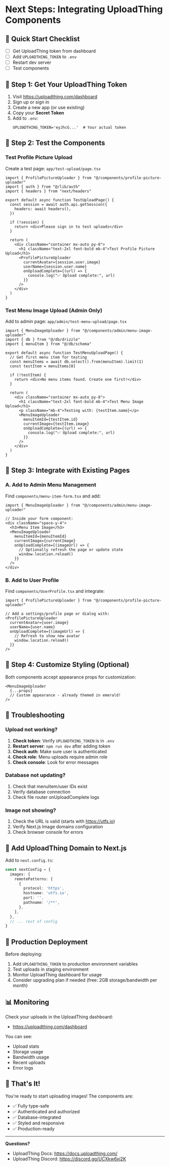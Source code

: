 # Next Steps: Integrating UploadThing Components

## 🎯 Quick Start Checklist

- [ ] Get UploadThing token from dashboard
- [ ] Add `UPLOADTHING_TOKEN` to `.env`
- [ ] Restart dev server
- [ ] Test components

## 🔑 Step 1: Get Your UploadThing Token

1. Visit https://uploadthing.com/dashboard
2. Sign up or sign in
3. Create a new app (or use existing)
4. Copy your **Secret Token**
5. Add to `.env`:
   ```env
   UPLOADTHING_TOKEN='eyJhcG...'  # Your actual token
   ```

## 🧪 Step 2: Test the Components

### Test Profile Picture Upload

Create a test page: `app/test-upload/page.tsx`

```tsx
import { ProfilePictureUploader } from "@/components/profile-picture-uploader"
import { auth } from "@/lib/auth"
import { headers } from "next/headers"

export default async function TestUploadPage() {
  const session = await auth.api.getSession({
    headers: await headers(),
  })

  if (!session) {
    return <div>Please sign in to test uploads</div>
  }

  return (
    <div className="container mx-auto py-8">
      <h1 className="text-2xl font-bold mb-4">Test Profile Picture Upload</h1>
      <ProfilePictureUploader
        currentAvatar={session.user.image}
        userName={session.user.name}
        onUploadComplete={(url) => {
          console.log("✅ Upload complete:", url)
        }}
      />
    </div>
  )
}
```

### Test Menu Image Upload (Admin Only)

Add to admin page: `app/admin/test-menu-upload/page.tsx`

```tsx
import { MenuImageUploader } from "@/components/admin/menu-image-uploader"
import { db } from "@/db/drizzle"
import { menuItem } from "@/db/schema"

export default async function TestMenuUploadPage() {
  // Get first menu item for testing
  const menuItems = await db.select().from(menuItem).limit(1)
  const testItem = menuItems[0]

  if (!testItem) {
    return <div>No menu items found. Create one first!</div>
  }

  return (
    <div className="container mx-auto py-8">
      <h1 className="text-2xl font-bold mb-4">Test Menu Image Upload</h1>
      <p className="mb-4">Testing with: {testItem.name}</p>
      <MenuImageUploader
        menuItemId={testItem.id}
        currentImage={testItem.image}
        onUploadComplete={(url) => {
          console.log("✅ Upload complete:", url)
        }}
      />
    </div>
  )
}
```

## 🔧 Step 3: Integrate with Existing Pages

### A. Add to Admin Menu Management

Find `components/menu-item-form.tsx` and add:

```tsx
import { MenuImageUploader } from "@/components/admin/menu-image-uploader"

// Inside your form component:
<div className="space-y-4">
  <h3>Menu Item Image</h3>
  <MenuImageUploader
    menuItemId={menuItemId}
    currentImage={currentImage}
    onUploadComplete={(imageUrl) => {
      // Optionally refresh the page or update state
      window.location.reload()
    }}
  />
</div>
```

### B. Add to User Profile

Find `components/UserProfile.tsx` and integrate:

```tsx
import { ProfilePictureUploader } from "@/components/profile-picture-uploader"

// Add a settings/profile page or dialog with:
<ProfilePictureUploader
  currentAvatar={user.image}
  userName={user.name}
  onUploadComplete={(imageUrl) => {
    // Refresh to show new avatar
    window.location.reload()
  }}
/>
```

## 🎨 Step 4: Customize Styling (Optional)

Both components accept appearance props for customization:

```tsx
<MenuImageUploader
  {...props}
  // Custom appearance - already themed in emerald!
/>
```

## 🐛 Troubleshooting

### Upload not working?

1. **Check token**: Verify `UPLOADTHING_TOKEN` is in `.env`
2. **Restart server**: `npm run dev` after adding token
3. **Check auth**: Make sure user is authenticated
4. **Check role**: Menu uploads require admin role
5. **Check console**: Look for error messages

### Database not updating?

1. Check that menuItem/user IDs exist
2. Verify database connection
3. Check file router onUploadComplete logs

### Image not showing?

1. Check the URL is valid (starts with https://utfs.io)
2. Verify Next.js Image domains configuration
3. Check browser console for errors

## 📝 Add UploadThing Domain to Next.js

Add to `next.config.ts`:

```typescript
const nextConfig = {
  images: {
    remotePatterns: [
      {
        protocol: 'https',
        hostname: 'utfs.io',
        port: '',
        pathname: '/**',
      },
    ],
  },
  // ... rest of config
}
```

## 🚀 Production Deployment

Before deploying:

1. Add `UPLOADTHING_TOKEN` to production environment variables
2. Test uploads in staging environment
3. Monitor UploadThing dashboard for usage
4. Consider upgrading plan if needed (free: 2GB storage/bandwidth per month)

## 📊 Monitoring

Check your uploads in the UploadThing dashboard:
- https://uploadthing.com/dashboard

You can see:
- Upload stats
- Storage usage
- Bandwidth usage
- Recent uploads
- Error logs

## 🎉 That's It!

You're ready to start uploading images! The components are:
- ✅ Fully type-safe
- ✅ Authenticated and authorized
- ✅ Database-integrated
- ✅ Styled and responsive
- ✅ Production-ready

---

**Questions?**
- UploadThing Docs: https://docs.uploadthing.com/
- UploadThing Discord: https://discord.gg/UCXkw6xj2K
